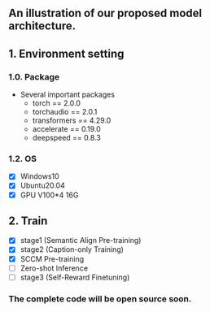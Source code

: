 <!-- # Bridging the Modality Gap: Semantic-Calibrated Zero-shot Speech Emotion Captioning with Self-Reward Alignment -->

## An illustration of our proposed model architecture.
<!-- <div align="center">
<img src="img/fig2_v2.png" alt="image" width="400" height="600">
</div> -->

## 1. Environment setting

### 1.0. Package

* Several important packages
  - torch == 2.0.0
  - torchaudio == 2.0.1
  - transformers == 4.29.0
  - accelerate == 0.19.0
  - deepspeed == 0.8.3




<!-- ### 1.1. Dataset

[Dataset | MultiMediate:Multi-modal Group Behaviour Analysis for Artificial Mediation](https://multimediate-challenge.org/datasets/Dataset_NoXi/)

Download the dataset from the above link to the 'noxi' folder.

```
├── Engagemet Estiamtion/
│   ├── code/
│   │   ├── data
│   │   ├── src
└── └── └── output_model
│   ├── noxi/
│   │   ├── train
│   │   ├── val
└── └── └── test
``` -->

### 1.2. OS

- [x] Windows10
- [x] Ubuntu20.04
- [x] GPU V100*4 16G

## 2. Train

- [x] stage1 (Semantic Align Pre-training)
- [x] stage2 (Caption-only Training)
- [x] SCCM Pre-training
- [ ] Zero-shot Inference
- [ ] stage3 (Self-Reward Finetuning)

### The complete code will be open source soon.

<!-- (more information: https://pytorch.org/tutorials/intermediate/ddp_tutorial.html) -->

<!-- ### 2.1. Dataset preprocessing

Perform preprocessing operations, normalization, and merging of multi-modal features.

```sh
python process.py
```

Use the center-based sliding window to partition multi-modal feature sequences for training, validation, and testing.

```sh
python CSW.py
```

```
├── code/
│   ├── data/
└── └── └── all_data
```

### 2.3. Train CEAM

```sh
python train.py \
    --N 3 \
    --M 0 \
    --K 0 \
    --save_dir CEAM
```

### 2.4. Train Dialogue Cross-Enhanced CEAM

```sh
python train.py \
    --N 1 \
    --M 1 \
    --K 2 \
    --save_dir DCECEAM
```

## 3. Evaluation

### 3.1. Eval CEAM

```sh
python eval.py \
    --N 3 \
    --M 0 \
    --K 0 \
    --save_dir CEAM
```

### 3.2. Eval Dialogue Cross-Enhanced CEAM

```sh
python eval.py \
    --N 1 \
    --M 1 \
    --K 2 \
    --save_dir DCECEAM
```

## 4. Result

| Model | Method | Val CCC   | Test CCC  | Inference speed （FPS） | Params  (M) |
|:----------------------------------- |:---------------------------:|:---------:|:---------:|:---------------------:|:-----------:|
| SA-based model [Yu et al.]          | Sliding window              | 0.796     | -         | 4537                  | 22.67       |
| BiLSTM-based model [Yu et al.]      | Sliding window              | 0.818     | 0.690     | 1310                  | 36.17       |
| CEAM (Ours)                         | Center-based sliding window | 0.821     | 0.691     | **6455**              | 23.98       |
| Dialogue Cross-Enhanced CEAM (Ours) | Center-based sliding window | **0.835** | **0.704** | 6185                  | 31.07       |

## 5. Model checkpoints

It can be downloaded from Google Cloud Disk:  Pretrained weights will be released later.

It can be directly used for inference and to get the final result.

## References

- Müller P, Balazia M, Baur T, et al. MultiMediate'23: Engagement Estimation and Bodily Behaviour Recognition in Social Interactions[C]//Proceedings of the 31st ACM International Conference on Multimedia. 2023: 9640-9645.
- Yu J, Lu K, Jing M, et al. Sliding Window Seq2seq Modeling for Engagement Estimation[C]//Proceedings of the 31st ACM International Conference on Multimedia. 2023: 9496-9500. -->
